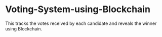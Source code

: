 # Voting-System-using-Blockchain
This tracks the votes received by each candidate and reveals the winner using Blockchain.

